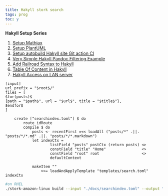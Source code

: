 ```yaml
---
title: Hakyll stork search
tags: prog
toc: y
---
```


**Hakyll Setup Series**  

1. [Setup Mathjax](2021-08-23-HakyllSetupMathjax.html)
2. [Setup PlantUML](2021-08-24-HakyllPlantUML2.html)
3. [Setup autobuild Hakyll site Git action CI](2021-06-28-HakyllGitAction.html)
4. [Very Simple Hakyll Pandoc Filtering Example](2021-08-23-PandocFiltering.html)
5. [Add Railroad Syntax to Hakyll](2021-10-01-RailroadSyntax.html)
6. [Table Of Content in Hakyll](2021-10-01-TableOfContent.html)
7. [Hakyll Access on LAN server](2021-11-07-HakyllAccessOnLAN.html)


```{filename="template/search.toml"}
[input]
url_prefix = "$root$/"
files = [
$for(posts)$
{path = "$path$", url = "$url$", title = "$title$"},
$endfor$
]
```

```{filename="site.hs"}
    create ["searchindex.toml"] $ do
        route idRoute
        compile $ do
            posts <- recentFirst =<< loadAll ("posts/*" .||. "posts/*/*.md" .||. "posts/*/*.markdown") 
            let indexCtx =
                    listField "posts" postCtx (return posts) <>
                    constField "title" "Home"                <>
                    constField "root" root                   <>
                    defaultContext

            makeItem ""
                >>= loadAndApplyTemplate "templates/search.toml" indexCtx
```

```bash
#on RHEL
./stork-amazon-linux build --input "./docs/searchindex.toml" --output "./docs/storksearch.st"
```
